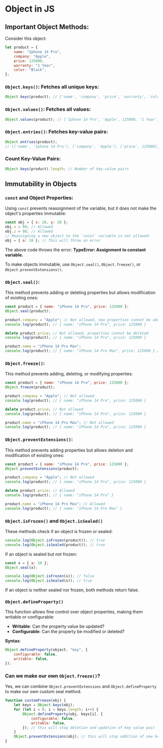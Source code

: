 # Object in JS

## Important Object Methods:

Consider this object:

```javascript
let product = {
    name: "Iphone 14 Pro",
    company: "Apple",
    price: 125000,
    warranty: "1 Year",
    color: "Black",
};
```

### `Object.keys()`: Fetches all unique keys:

```javascript
Object.keys(product); // ['name', 'company', 'price', 'warranty', 'color']
```

### `Object.values()`: Fetches all values:

```javascript
Object.values(product); // ['Iphone 14 Pro', 'Apple', 125000, '1 Year', 'Black']
```

### `Object.entries()`: Fetches key-value pairs:

```javascript
Object.entries(product);
// [['name', 'Iphone 14 Pro'], ['company', 'Apple'], ['price', 125000], ['warranty', '1 Year'], ['color', 'Black']]
```

### Count Key-Value Pairs:

```javascript
Object.keys(product).length; // Number of key-value pairs
```

## Immutability in Objects

### `const` and Object Properties:
Using `const` prevents reassignment of the variable, but it does not make the object's properties immutable:

```javascript
const obj = { x: 10, y: 20 };
obj.x = 99; // Allowed
obj.z = 98; // Allowed
// Reassigning a new object to the `const` variable is not allowed:
obj = { a: 10 }; // This will throw an error
```

The above code throws the error:
**TypeError: Assignment to constant variable.**

To make objects immutable, use `Object.seal()`, `Object.freeze()`, or `Object.preventExtensions()`.

### `Object.seal()`:
This method prevents adding or deleting properties but allows modification of existing ones:

```javascript
const product = { name: "iPhone 14 Pro", price: 125000 };
Object.seal(product);

product.company = "Apple"; // Not allowed, new properties cannot be added
console.log(product); // { name: "iPhone 14 Pro", price: 125000 }

delete product.price; // Not allowed, properties cannot be deleted
console.log(product); // { name: "iPhone 14 Pro", price: 125000 }

product.name = "iPhone 14 Pro Max";
console.log(product); // { name: "iPhone 14 Pro Max", price: 125000 } // Existing properties can be modified
```

### `Object.freeze()`:
This method prevents adding, deleting, or modifying properties:

```javascript
const product = { name: "iPhone 14 Pro", price: 125000 };
Object.freeze(product);

product.company = "Apple"; // Not allowed
console.log(product); // { name: "iPhone 14 Pro", price: 125000 }

delete product.price; // Not allowed
console.log(product); // { name: "iPhone 14 Pro", price: 125000 }

product.name = "iPhone 14 Pro Max"; // Not allowed
console.log(product); // { name: "iPhone 14 Pro", price: 125000 }
```

### `Object.preventExtensions()`:
This method prevents adding properties but allows deletion and modification of existing ones:

```javascript
const product = { name: "iPhone 14 Pro", price: 125000 };
Object.preventExtensions(product);

product.company = "Apple"; // Not allowed
console.log(product); // { name: "iPhone 14 Pro", price: 125000 }

delete product.price; // Allowed
console.log(product); // { name: "iPhone 14 Pro" }

product.name = "iPhone 14 Pro Max"; // Allowed
console.log(product); // { name: "iPhone 14 Pro Max" }
```

### `Object.isFrozen()` and `Object.isSealed()`
These methods check if an object is frozen or sealed:

```javascript
console.log(Object.isFrozen(product)); // true
console.log(Object.isSealed(product)); // true
```

If an object is sealed but not frozen:

```javascript
const x = { a: 10 };
Object.seal(x);

console.log(Object.isFrozen(x)); // false
console.log(Object.isSealed(x)); // true
```

If an object is neither sealed nor frozen, both methods return false.

### `Object.defineProperty()`
This function allows fine control over object properties, making them writable or configurable:

- **Writable**: Can the property value be updated?
- **Configurable**: Can the property be modified or deleted?

**Syntax**:
```javascript
Object.defineProperty(object, "key", {
    configurable: false,
    writable: false,
});
```

### Can we make our own `Object.freeze()`? 
Yes, we can combine `Object.preventExtensions` and `Object.defineProperty` to make our own custom seal method.

```javascript
function customFreeze(obj) {
    let keys = Object.keys(obj);
    for (let i = 0; i < keys.length; i++) {
        Object.defineProperty(obj, keys[i], {
            configurable: false,
            writable: false,
        }); // this will stop deletion and updation of key value pair
    }
    Object.preventExtensions(obj); // this will stop addition of new key value pairs
}
```
